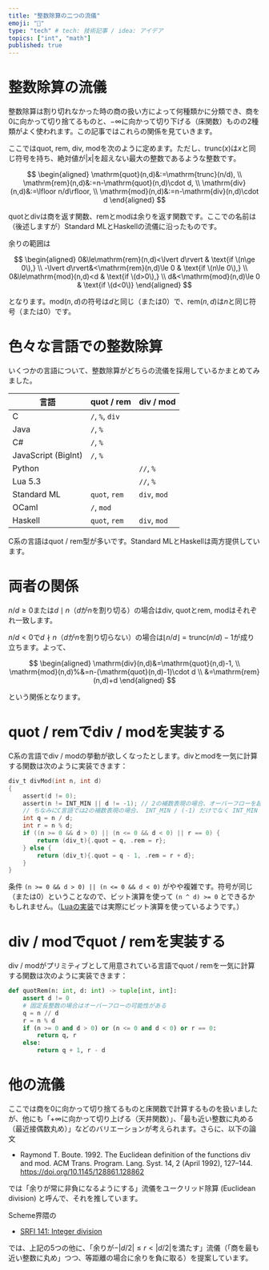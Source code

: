 ```yaml
---
title: "整数除算の二つの流儀"
emoji: "🌊"
type: "tech" # tech: 技術記事 / idea: アイデア
topics: ["int", "math"]
published: true
---
```


# 整数除算の流儀

整数除算は割り切れなかった時の商の扱い方によって何種類かに分類でき、商を0に向かって切り捨てるものと、$-\infty$に向かって切り下げる（床関数）ものの2種類がよく使われます。この記事ではこれらの関係を見ていきます。

ここではquot, rem, div, modを次のように定めます。ただし、$\mathrm{trunc}(x)$は$x$と同じ符号を持ち、絶対値が$\lvert x\rvert$を超えない最大の整数であるような整数です。

$$
\begin{aligned}
\mathrm{quot}(n,d)&:=\mathrm{trunc}(n/d), \\
\mathrm{rem}(n,d)&:=n-\mathrm{quot}(n,d)\cdot d, \\
\mathrm{div}(n,d)&:=\lfloor n/d\rfloor, \\
\mathrm{mod}(n,d)&:=n-\mathrm{div}(n,d)\cdot d
\end{aligned}
$$

quotとdivは商を返す関数、remとmodは余りを返す関数です。ここでの名前は（後述しますが）Standard MLとHaskellの流儀に沿ったものです。

余りの範囲は

$$
\begin{aligned}
0&\le\mathrm{rem}(n,d)<\lvert d\rvert & \text{if \(n\ge 0\),} \\
-\lvert d\rvert&<\mathrm{rem}(n,d)\le 0 & \text{if \(n\le 0\),} \\
0&\le\mathrm{mod}(n,d)<d & \text{if \(d>0\),} \\
d&<\mathrm{mod}(n,d)\le 0 & \text{if \(d<0\)}
\end{aligned}
$$

となります。$\mathrm{mod}(n,d)$の符号は$d$と同じ（または0）で、$\mathrm{rem}(n,d)$は$n$と同じ符号（または0）です。

# 色々な言語での整数除算

いくつかの言語について、整数除算がどちらの流儀を採用しているかまとめてみました。

| 言語 | quot / rem | div / mod |
|-|-|-|
| C | `/`, `%`, `div` | |
| Java | `/`, `%` | |
| C# | `/`, `%` | |
| JavaScript (BigInt) | `/`, `%` | |
| Python | | `//`, `%` |
| Lua 5.3 | | `//`, `%` |
| Standard ML | `quot`, `rem` | `div`, `mod` |
| OCaml | `/`, `mod` | |
| Haskell | `quot`, `rem` | `div`, `mod` |

C系の言語はquot / rem型が多いです。Standard MLとHaskellは両方提供しています。

# 両者の関係

$n/d\ge 0$または$d\mid n$（$d$が$n$を割り切る）の場合はdiv, quotとrem, modはそれぞれ一致します。

$n/d<0$で$d\nmid n$（$d$が$n$を割り切らない）の場合は$\lfloor n/d\rfloor=\mathrm{trunc}(n/d)-1$が成り立ちます。よって、

$$
\begin{aligned}
\mathrm{div}(n,d)&=\mathrm{quot}(n,d)-1, \\
\mathrm{mod}(n,d)%&=n-(\mathrm{quot}(n,d)-1)\cdot d \\
&=\mathrm{rem}(n,d)+d
\end{aligned}
$$

という関係となります。

# quot / remでdiv / modを実装する

C系の言語でdiv / modの挙動が欲しくなったとします。divとmodを一気に計算する関数は次のように実装できます：

```c
div_t divMod(int n, int d)
{
    assert(d != 0);
    assert(n != INT_MIN || d != -1); // 2の補数表現の場合、オーバーフローを起こす可能性がある
    // ちなみにC言語では2の補数表現の場合、 INT_MIN / (-1) だけでなく INT_MIN % (-1) もUBです
    int q = n / d;
    int r = n % d;
    if ((n >= 0 && d > 0) || (n <= 0 && d < 0) || r == 0) {
        return (div_t){.quot = q, .rem = r};
    } else {
        return (div_t){.quot = q - 1, .rem = r + d};
    }
}
```

条件 `(n >= 0 && d > 0) || (n <= 0 && d < 0)` がやや複雑です。符号が同じ（または0）ということなので、ビット演算を使って `(n ^ d) >= 0` とできるかもしれません。（[Luaの実装](https://github.com/lua/lua/blob/cf08915d62e338c987b71c078b148490510e9fe7/lvm.c#L714-L752)では実際にビット演算を使っているようです。）

# div / modでquot / remを実装する

div / modがプリミティブとして用意されている言語でquot / remを一気に計算する関数は次のように実装できます：

```python
def quotRem(n: int, d: int) -> tuple[int, int]:
    assert d != 0
    # 固定長整数の場合はオーバーフローの可能性がある
    q = n // d
    r = n % d
    if (n >= 0 and d > 0) or (n <= 0 and d < 0) or r == 0:
        return q, r
    else:
        return q + 1, r - d
```

# 他の流儀

ここでは商を0に向かって切り捨てるものと床関数で計算するものを扱いましたが、他にも「$+\infty$に向かって切り上げる（天井関数）」、「最も近い整数に丸める（最近接偶数丸め）」などのバリエーションが考えられます。さらに、以下の論文

* Raymond T. Boute. 1992. The Euclidean definition of the functions div and mod. ACM Trans. Program. Lang. Syst. 14, 2 (April 1992), 127–144. https://doi.org/10.1145/128861.128862

では「余りが常に非負になるようにする」流儀をユークリッド除算 (Euclidean division) と呼んで、それを推しています。

Scheme界隈の

* [SRFI 141: Integer division](https://srfi.schemers.org/srfi-141/srfi-141.html)

では、上記の5つの他に、「余りが$-\lvert d/2\rvert\le r<\lvert d/2\rvert$を満たす」流儀（「商を最も近い整数に丸め」つつ、等距離の場合に余りを負に取る）を提案しています。
